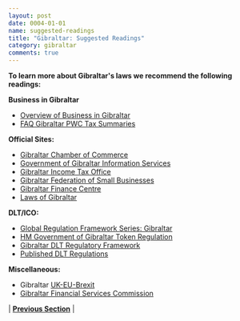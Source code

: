 ```yaml
---
layout: post
date: 0004-01-01
name: suggested-readings
title: "Gibraltar: Suggested Readings"
category: gibraltar
comments: true
---
```


**To learn more about Gibraltar's laws we recommend the following readings:** 

**Business in Gibraltar**
* [Overview of Business in Gibraltar](https://www.pwc.de/de/internationale-maerkte/assets/doing-business-in-gibraltar.pdf) 
* [FAQ Gibraltar PWC Tax Summaries](http://taxsummaries.pwc.com/ID/Gibraltar-Corporate-Corporate-residence)
 
**Official Sites:**
* [Gibraltar Chamber of Commerce](http://www.gibraltarchamberofcommerce.com/)
* [Government of Gibraltar Information Services](http://www.gibraltar.gov.gi/)
* [Gibraltar Income Tax Office](http://www.gibraltar.gov.gi/taxation)
* [Gibraltar Federation of Small Businesses](http://www.gfsb.gi/)
* [Gibraltar Finance Centre](http://www.gibraltarfinance.gi/)
* [Laws of Gibraltar](http://gibraltarlaws.gov.gi/search_form.php)
 
**DLT/ICO:**
* [Global Regulation Framework Series: Gibraltar](https://soundcloud.com/legalblock/gibraltar-global-regulation-frameworks-series)
* [HM Government of Gibraltar Token Regulation](http://gibraltarfinance.gi/20180309-token-regulation---policy-document-v2.1-final.pdf)
* [Gibraltar DLT Regulatory Framework](http://www.gfsc.gi/dlt) 
* [Published DLT Regulations](http://www.gfsc.gi/uploads/DLT%20regulations%20121017%20(2).pdf)

**Miscellaneous:**
* Gibraltar [UK-EU-Brexit](https://www.theguardian.com/world/2017/apr/07/will-the-uk-lose-gibraltar)
* [Gibraltar Financial Services Commission](http://www.fsc.gi/)


| **[Previous Section]( https://neo-project.github.io/global-blockchain-compliance-hub//gibraltar/gibraltar-nullify-smart-contracts.html)** |
